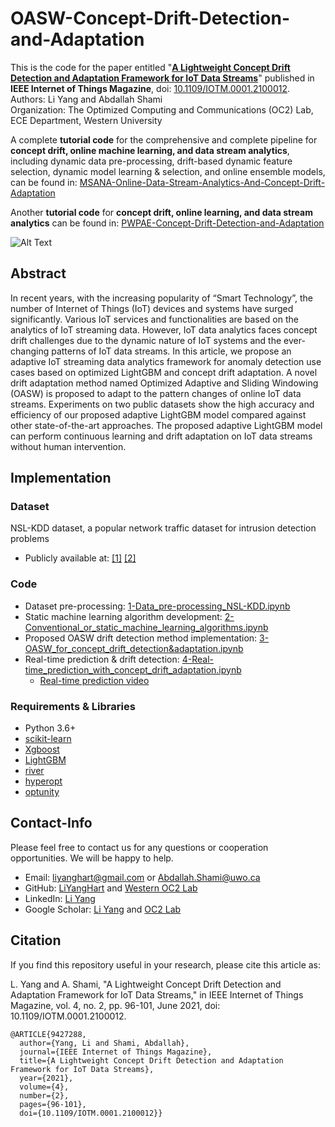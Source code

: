 # OASW-Concept-Drift-Detection-and-Adaptation

This is the code for the paper entitled "**[A Lightweight Concept Drift Detection and Adaptation Framework for IoT Data Streams](https://arxiv.org/pdf/2104.10529.pdf)**" published in **IEEE Internet of Things Magazine**, doi: [10.1109/IOTM.0001.2100012](https://ieeexplore.ieee.org/document/9427288).  
Authors: Li Yang and Abdallah Shami  
Organization: The Optimized Computing and Communications (OC2) Lab, ECE Department, Western University

A complete **tutorial code** for the comprehensive and complete pipeline for **concept drift, online machine learning, and data stream analytics**, including dynamic data pre-processing, drift-based dynamic feature selection, dynamic model learning & selection, and online ensemble models, can be found in: [MSANA-Online-Data-Stream-Analytics-And-Concept-Drift-Adaptation](https://github.com/Western-OC2-Lab/MSANA-Online-Data-Stream-Analytics-And-Concept-Drift-Adaptation)

Another **tutorial code** for **concept drift, online learning, and data stream analytics** can be found in: [PWPAE-Concept-Drift-Detection-and-Adaptation](https://github.com/Western-OC2-Lab/PWPAE-Concept-Drift-Detection-and-Adaptation)

![Alt Text](https://github.com/Western-OC2-Lab/OASW-Concept-Drift-Detection-and-Adaptation/blob/main/real-time_prediction%20with%20drift.gif)

## Abstract
In recent years, with the increasing popularity of “Smart Technology”, the number of Internet of Things (IoT) devices and systems have surged significantly. Various IoT services and functionalities are based on the analytics of IoT streaming data. However, IoT data analytics faces concept drift challenges due to the dynamic nature of IoT systems and the ever-changing patterns of IoT data streams. In this article, we propose an adaptive IoT streaming data analytics framework for anomaly detection use cases based on optimized LightGBM and concept drift adaptation. A novel drift adaptation method named Optimized Adaptive and Sliding Windowing (OASW) is proposed to adapt to the pattern changes of online IoT data streams. Experiments on two public datasets show the high accuracy and efficiency of our proposed adaptive LightGBM model compared against other state-of-the-art approaches. The proposed adaptive LightGBM model can perform continuous learning and drift adaptation on IoT data streams without human intervention.

## Implementation 
### Dataset 
NSL-KDD dataset, a popular network traffic dataset for intrusion detection problems
* Publicly available at: [[1]](https://www.unb.ca/cic/datasets/nsl.html) [[2]](https://github.com/jmnwong/NSL-KDD-Dataset)   

### Code  
* Dataset pre-processing: [1-Data_pre-processing_NSL-KDD.ipynb](https://github.com/Western-OC2-Lab/OASW-Concept-Drift-Detection-and-Adaptation/blob/main/1-Data_pre-processing_NSL-KDD.ipynb)   
* Static machine learning algorithm development: [2-Conventional_or_static_machine_learning_algorithms.ipynb](https://github.com/Western-OC2-Lab/OASW-Concept-Drift-Detection-and-Adaptation/blob/main/2-Conventional_or_static_machine_learning_algorithms.ipynb)   
* Proposed OASW drift detection method implementation: [3-OASW_for_concept_drift_detection&adaptation.ipynb](https://github.com/Western-OC2-Lab/OASW-Concept-Drift-Detection-and-Adaptation/blob/main/3-OASW_for_concept_drift_detection%26adaptation.ipynb)   
* Real-time prediction & drift detection: [4-Real-time_prediction_with_concept_drift_adaptation.ipynb](https://github.com/Western-OC2-Lab/OASW-Concept-Drift-Detection-and-Adaptation/blob/main/4-Real-time_prediction_with_concept_drift_adaptation.ipynb)   
  * [Real-time prediction video](https://github.com/Western-OC2-Lab/OASW-Concept-Drift-Detection-and-Adaptation/blob/main/Real-time_prediction.mp4)

### Requirements & Libraries  
* Python 3.6+
* [scikit-learn](https://scikit-learn.org/stable/)  
* [Xgboost](https://xgboost.readthedocs.io/en/latest/python/python_intro.html)
* [LightGBM](https://lightgbm.readthedocs.io/en/latest/)
* [river](https://riverml.xyz/dev/)
* [hyperopt](https://github.com/hyperopt/hyperopt)  
* [optunity](https://github.com/claesenm/optunity)

## Contact-Info
Please feel free to contact us for any questions or cooperation opportunities. We will be happy to help.
* Email: [liyanghart@gmail.com](mailto:liyanghart@gmail.com) or [Abdallah.Shami@uwo.ca](mailto:Abdallah.Shami@uwo.ca)
* GitHub: [LiYangHart](https://github.com/LiYangHart) and [Western OC2 Lab](https://github.com/Western-OC2-Lab/)
* LinkedIn: [Li Yang](https://www.linkedin.com/in/li-yang-phd-65a190176/)  
* Google Scholar: [Li Yang](https://scholar.google.com.eg/citations?user=XEfM7bIAAAAJ&hl=en) and [OC2 Lab](https://scholar.google.com.eg/citations?user=oiebNboAAAAJ&hl=en)

## Citation
If you find this repository useful in your research, please cite this article as:  

L. Yang and A. Shami, "A Lightweight Concept Drift Detection and Adaptation Framework for IoT Data Streams," in IEEE Internet of Things Magazine, vol. 4, no. 2, pp. 96-101, June 2021, doi: 10.1109/IOTM.0001.2100012.

```
@ARTICLE{9427288,
  author={Yang, Li and Shami, Abdallah},
  journal={IEEE Internet of Things Magazine}, 
  title={A Lightweight Concept Drift Detection and Adaptation Framework for IoT Data Streams}, 
  year={2021},
  volume={4},
  number={2},
  pages={96-101},
  doi={10.1109/IOTM.0001.2100012}}
```
